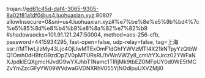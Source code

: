 trojan://ed61c45d-daf4-3065-9305-8a02f81a1df0@us4.luohuaxian.xyz:8080?allowInsecure=0&sni=us4.luohuaxian.xyz#%e7%be%8e%e5%9b%bd4%7c%e5%85%8d%e8%b4%b9%e8%8a%82%e7%82%b9
#shadowsocks=101.91.121.247:50004, method=aes-256-cfb, password=4415934295, fast-open=false, udp-relay=false, tag=上海
ssr://MTIwLjIzMy43Ljc4OjUwMTExOmF1dGhfYWVzMTI4X21kNTpyYzQtbWQ1Omh0dHBfcG9zdDpZV0pMTURsRU1VWnVWZy8_cmVtYXJrcz02YWFaNXJpdklEQXgmcHJvdG9wYXJhbT1Namc1TlRjMk9tbEZOMFpUY0d0WE5tMCZvYmZzcGFyYW09WVdwaGVDNXRhV055YjNOdlpuUXVZMjl0
